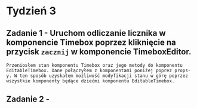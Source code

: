 # Tydzień 3

## Zadanie 1 - Uruchom odliczanie licznika w komponencie Timebox poprzez kliknięcie na przycisk `zacznij` w komponencie TimeboxEditor.

`Przeniosłem stan komponentu Timebox oraz jego metody do komponentu EditableTimebox. Dane połączyłem z komponentami poniżej poprez props-y. W ten sposób uzyskałem możliwość modyfikacji stanu w górę poprzez wszystkie komponenty będące dziećmi komponentu EditableTimebox.`

## Zadanie 2 - 


